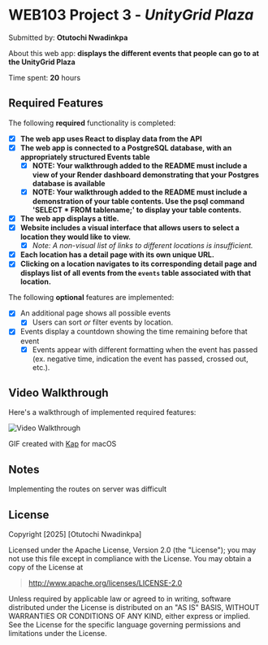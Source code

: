 # WEB103 Project 3 - *UnityGrid Plaza*

Submitted by: **Otutochi Nwadinkpa**

About this web app: **displays the different events that people can go to at the UnityGrid Plaza**

Time spent: **20** hours

## Required Features

The following **required** functionality is completed:

- [x] **The web app uses React to display data from the API**
- [x] **The web app is connected to a PostgreSQL database, with an appropriately structured Events table**
  - [x]  **NOTE: Your walkthrough added to the README must include a view of your Render dashboard demonstrating that your Postgres database is available**
  - [x]  **NOTE: Your walkthrough added to the README must include a demonstration of your table contents. Use the psql command 'SELECT * FROM tablename;' to display your table contents.**
- [x] **The web app displays a title.**
- [x] **Website includes a visual interface that allows users to select a location they would like to view.**
  - [x] *Note: A non-visual list of links to different locations is insufficient.* 
- [x] **Each location has a detail page with its own unique URL.**
- [x] **Clicking on a location navigates to its corresponding detail page and displays list of all events from the `events` table associated with that location.**

The following **optional** features are implemented:

- [x] An additional page shows all possible events
  - [x] Users can sort *or* filter events by location.
- [x] Events display a countdown showing the time remaining before that event
  - [x] Events appear with different formatting when the event has passed (ex. negative time, indication the event has passed, crossed out, etc.).

## Video Walkthrough

Here's a walkthrough of implemented required features:

<img src='./walkthrough.gif' title='Video Walkthrough' width='' alt='Video Walkthrough' />

GIF created with [Kap](https://getkap.co/) for macOS

## Notes

Implementing the routes on server was difficult

## License

Copyright [2025] [Otutochi Nwadinkpa]

Licensed under the Apache License, Version 2.0 (the "License"); you may not use this file except in compliance with the License. You may obtain a copy of the License at

> http://www.apache.org/licenses/LICENSE-2.0

Unless required by applicable law or agreed to in writing, software distributed under the License is distributed on an "AS IS" BASIS, WITHOUT WARRANTIES OR CONDITIONS OF ANY KIND, either express or implied. See the License for the specific language governing permissions and limitations under the License.